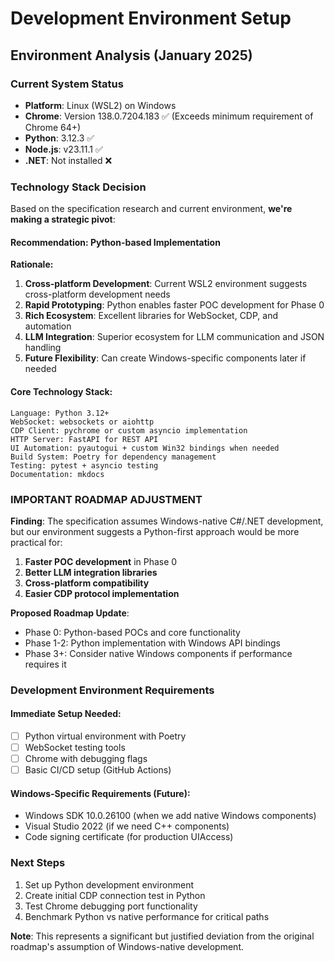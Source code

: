 # Development Environment Setup

## Environment Analysis (January 2025)

### Current System Status
- **Platform**: Linux (WSL2) on Windows
- **Chrome**: Version 138.0.7204.183 ✅ (Exceeds minimum requirement of Chrome 64+)
- **Python**: 3.12.3 ✅
- **Node.js**: v23.11.1 ✅
- **.NET**: Not installed ❌

### Technology Stack Decision

Based on the specification research and current environment, **we're making a strategic pivot**:

#### **Recommendation: Python-based Implementation**

**Rationale:**
1. **Cross-platform Development**: Current WSL2 environment suggests cross-platform development needs
2. **Rapid Prototyping**: Python enables faster POC development for Phase 0
3. **Rich Ecosystem**: Excellent libraries for WebSocket, CDP, and automation
4. **LLM Integration**: Superior ecosystem for LLM communication and JSON handling
5. **Future Flexibility**: Can create Windows-specific components later if needed

#### **Core Technology Stack:**

```
Language: Python 3.12+
WebSocket: websockets or aiohttp
CDP Client: pychrome or custom asyncio implementation
HTTP Server: FastAPI for REST API
UI Automation: pyautogui + custom Win32 bindings when needed
Build System: Poetry for dependency management
Testing: pytest + asyncio testing
Documentation: mkdocs
```

### **IMPORTANT ROADMAP ADJUSTMENT**

**Finding**: The specification assumes Windows-native C#/.NET development, but our environment suggests a Python-first approach would be more practical for:

1. **Faster POC development** in Phase 0
2. **Better LLM integration libraries**
3. **Cross-platform compatibility**
4. **Easier CDP protocol implementation**

**Proposed Roadmap Update**:
- Phase 0: Python-based POCs and core functionality
- Phase 1-2: Python implementation with Windows API bindings
- Phase 3+: Consider native Windows components if performance requires it

### Development Environment Requirements

#### Immediate Setup Needed:
- [ ] Python virtual environment with Poetry
- [ ] WebSocket testing tools
- [ ] Chrome with debugging flags
- [ ] Basic CI/CD setup (GitHub Actions)

#### Windows-Specific Requirements (Future):
- Windows SDK 10.0.26100 (when we add native Windows components)
- Visual Studio 2022 (if we need C++ components)
- Code signing certificate (for production UIAccess)

### Next Steps

1. Set up Python development environment
2. Create initial CDP connection test in Python
3. Test Chrome debugging port functionality
4. Benchmark Python vs native performance for critical paths

**Note**: This represents a significant but justified deviation from the original roadmap's assumption of Windows-native development.
